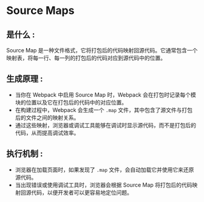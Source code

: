 # **Source Maps**

## **是什么** :

 Source Map 是一种文件格式，它将打包后的代码映射回源代码。它通常包含一个映射表，将每一行、每一列的打包后的代码对应到源代码中的位置。

## **生成原理** :

* 当你在 Webpack 中启用 Source Map 时，Webpack 会在打包时记录每个模块的位置以及它在打包后的代码中的对应位置。
* 在构建过程中，Webpack 会生成一个 `.map` 文件，其中包含了源文件与打包后的文件之间的映射关系。
* 通过这些映射，浏览器或调试工具能够在调试时显示源代码，而不是打包后的代码，从而提高调试效率。

## **执行机制** :

* 浏览器在加载页面时，如果发现了 `.map` 文件，会自动加载它并使用它来还原源代码。
* 当出现错误或使用调试工具时，浏览器会根据 Source Map 将打包后的代码映射回源代码，以便开发者可以更容易地定位问题。
